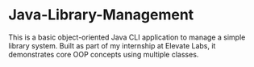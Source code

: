 # Java-Library-Management
This is a basic object-oriented Java CLI application to manage a simple library system. Built as part of my internship at Elevate Labs, it demonstrates core OOP concepts using multiple classes.
